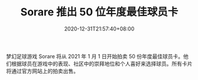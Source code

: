 ﻿---
title: "Sorare 推出 50 位年度最佳球员卡"
date: 2020-12-31T21:57:40+08:00
lastmod: 2020-12-31T16:45:40+08:00
draft: false
authors: ["Quinn"]
description: "梦幻足球游戏 Sorare 将从 2021 年 1 月 1 日开始拍卖 50 份年度最佳球员卡。他们根据球员在游戏中的表现、社区中的崇拜地位和个人喜好来选择球员。所有卡片将通过官方网站上的拍卖出售。"
featuredImage: "sorare-launches-50-player-of-the-year-cards.png"
tags: ["Virtual World","虚拟世界","Play to Earn"]
categories: ["news"]
news: ["虚拟世界"]
weight: 
lightgallery: true
pinned: false
recommend: false
recommend1: false
---

梦幻足球游戏 Sorare 将从 2021 年 1 月 1 日开始拍卖 50 份年度最佳球员卡。他们根据球员在游戏中的表现、社区中的崇拜地位和个人喜好来选择球员。所有卡片将通过官方网站上的拍卖出售。

<!--more-->

